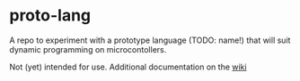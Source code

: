 # proto-lang

A repo to experiment with a prototype language (TODO: name!) that will suit dynamic 
programming on microcontollers.

Not (yet) intended for use. Additional documentation on the [wiki][wiki]

[wiki]: https://github.com/jhmcaleely/proto-lang/wiki
